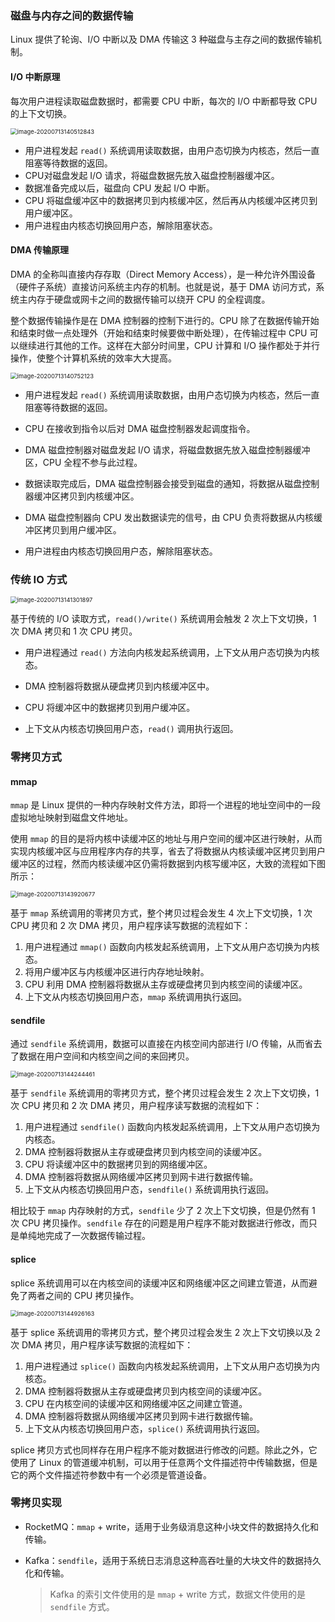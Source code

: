 ### 磁盘与内存之间的数据传输

Linux 提供了轮询、I/O 中断以及 DMA 传输这 3 种磁盘与主存之间的数据传输机制。

####  I/O 中断原理

每次用户进程读取磁盘数据时，都需要 CPU 中断，每次的 I/O 中断都导致 CPU 的上下文切换。

<img src="/Users/licheng/Documents/Typora/assets/IO中断模式下读取磁盘数据.png" alt="image-20200713140512843" style="zoom:67%;" />

* 用户进程发起 `read()` 系统调用读取数据，由用户态切换为内核态，然后一直阻塞等待数据的返回。
* CPU对磁盘发起 I/O 请求，将磁盘数据先放入磁盘控制器缓冲区。
* 数据准备完成以后，磁盘向 CPU 发起 I/O 中断。
* CPU 将磁盘缓冲区中的数据拷贝到内核缓冲区，然后再从内核缓冲区拷贝到用户缓冲区。
* 用户进程由内核态切换回用户态，解除阻塞状态。

#### DMA 传输原理

DMA 的全称叫直接内存存取（Direct Memory Access），是一种允许外围设备（硬件子系统）直接访问系统主内存的机制。也就是说，基于 DMA 访问方式，系统主内存于硬盘或网卡之间的数据传输可以绕开 CPU 的全程调度。

整个数据传输操作是在 DMA 控制器的控制下进行的。CPU 除了在数据传输开始和结束时做一点处理外（开始和结束时候要做中断处理），在传输过程中 CPU 可以继续进行其他的工作。这样在大部分时间里，CPU 计算和 I/O 操作都处于并行操作，使整个计算机系统的效率大大提高。

<img src="/Users/licheng/Documents/Typora/Picture/DMA传输原理.png" alt="image-20200713140752123" style="zoom:67%;" />

* 用户进程发起 `read()` 系统调用读取数据，由用户态切换为内核态，然后一直阻塞等待数据的返回。

* CPU 在接收到指令以后对 DMA 磁盘控制器发起调度指令。

* DMA 磁盘控制器对磁盘发起 I/O 请求，将磁盘数据先放入磁盘控制器缓冲区，CPU 全程不参与此过程。

* 数据读取完成后，DMA 磁盘控制器会接受到磁盘的通知，将数据从磁盘控制器缓冲区拷贝到内核缓冲区。

* DMA 磁盘控制器向 CPU 发出数据读完的信号，由 CPU 负责将数据从内核缓冲区拷贝到用户缓冲区。

* 用户进程由内核态切换回用户态，解除阻塞状态。

### 传统 IO 方式

<img src="/Users/licheng/Documents/Typora/assets/传统IO读写磁盘数据.png" alt="image-20200713141301897" style="zoom:67%;" />

基于传统的 I/O 读取方式，`read()/write()` 系统调用会触发 2 次上下文切换，1 次 DMA 拷贝和 1 次 CPU 拷贝。

* 用户进程通过 `read()` 方法向内核发起系统调用，上下文从用户态切换为内核态。

* DMA 控制器将数据从硬盘拷贝到内核缓冲区中。

* CPU 将缓冲区中的数据拷贝到用户缓冲区。

* 上下文从内核态切换回用户态，`read()` 调用执行返回。

### 零拷贝方式

#### mmap

`mmap` 是 Linux 提供的一种内存映射文件方法，即将一个进程的地址空间中的一段虚拟地址映射到磁盘文件地址。

使用 `mmap` 的目的是将内核中读缓冲区的地址与用户空间的缓冲区进行映射，从而实现内核缓冲区与应用程序内存的共享，省去了将数据从内核读缓冲区拷贝到用户缓冲区的过程，然而内核读缓冲区仍需将数据到内核写缓冲区，大致的流程如下图所示：

<img src="/Users/licheng/Documents/Typora/Picture/mmap读写磁盘数据.png" alt="image-20200713143920677" style="zoom:67%;" />

基于 `mmap` 系统调用的零拷贝方式，整个拷贝过程会发生 4 次上下文切换，1 次 CPU 拷贝和 2 次 DMA 拷贝，用户程序读写数据的流程如下：

1. 用户进程通过 `mmap()` 函数向内核发起系统调用，上下文从用户态切换为内核态。
2. 将用户缓冲区与内核缓冲区进行内存地址映射。
3. CPU 利用 DMA 控制器将数据从主存或硬盘拷贝到内核空间的读缓冲区。
4. 上下文从内核态切换回用户态，`mmap` 系统调用执行返回。

#### sendfile

通过 `sendfile` 系统调用，数据可以直接在内核空间内部进行 I/O 传输，从而省去了数据在用户空间和内核空间之间的来回拷贝。

<img src="/Users/licheng/Documents/Typora/Picture/sendfile读写磁盘数据.png" alt="image-20200713144244461" style="zoom:67%;" />

基于 `sendfile` 系统调用的零拷贝方式，整个拷贝过程会发生 2 次上下文切换，1 次 CPU 拷贝和 2 次 DMA 拷贝，用户程序读写数据的流程如下：

1. 用户进程通过 `sendfile()` 函数向内核发起系统调用，上下文从用户态切换为内核态。
2. DMA 控制器将数据从主存或硬盘拷贝到内核空间的读缓冲区。
3. CPU 将读缓冲区中的数据拷贝到的网络缓冲区。
4. DMA 控制器将数据从网络缓冲区拷贝到网卡进行数据传输。
5. 上下文从内核态切换回用户态，`sendfile()` 系统调用执行返回。

相比较于 `mmap` 内存映射的方式，`sendfile` 少了 2 次上下文切换，但是仍然有 1 次 CPU 拷贝操作。`sendfile` 存在的问题是用户程序不能对数据进行修改，而只是单纯地完成了一次数据传输过程。

#### splice

splice 系统调用可以在内核空间的读缓冲区和网络缓冲区之间建立管道，从而避免了两者之间的 CPU 拷贝操作。

<img src="/Users/licheng/Documents/Typora/Picture/splice读写磁盘数据.png" alt="image-20200713144926163" style="zoom:67%;" />

基于 splice 系统调用的零拷贝方式，整个拷贝过程会发生 2 次上下文切换以及 2 次 DMA 拷贝，用户程序读写数据的流程如下：

1. 用户进程通过 `splice()` 函数向内核发起系统调用，上下文从用户态切换为内核态。
2. DMA 控制器将数据从主存或硬盘拷贝到内核空间的读缓冲区。
3. CPU 在内核空间的读缓冲区和网络缓冲区之间建立管道。
4. DMA 控制器将数据从网络缓冲区拷贝到网卡进行数据传输。
5. 上下文从内核态切换回用户态，`splice()` 系统调用执行返回。

splice 拷贝方式也同样存在用户程序不能对数据进行修改的问题。除此之外，它使用了 Linux 的管道缓冲机制，可以用于任意两个文件描述符中传输数据，但是它的两个文件描述符参数中有一个必须是管道设备。

### 零拷贝实现

* RocketMQ：`mmap` + write，适用于业务级消息这种小块文件的数据持久化和传输。

* Kafka：`sendfile`，适用于系统日志消息这种高吞吐量的大块文件的数据持久化和传输。

  > Kafka 的索引文件使用的是 `mmap` + write 方式，数据文件使用的是 `sendfile` 方式。


